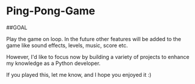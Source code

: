 # Ping-Pong-Game

##GOAL

Play the game on loop. In the future other features will be added to the game like sound effects, levels, music, score etc. 

However, I'd like to focus now by building a variety of projects to enhance my knowledge as a Python developer.

If you played this, let me know, and I hope you enjoyed it :)
